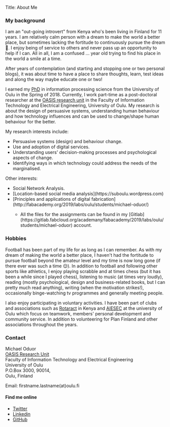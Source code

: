 Title: About Me


<!--![Photograph](../images/MichaelOduor.jpg) -->


### My background

I am an "out-going introvert" from Kenya who's been living in Finland for 11 years. I am relatively calm person with a dream to make the world a better place, but sometimes lacking the fortitude to continuously pursue the dream 🙂. I enjoy being of service to others and  never pass up an opportunity to help if I can. All in all, I am a confused ... year old trying to find his place in the world a smile at a time. 

After years of contemplation (and starting and stopping one or two personal blogs), it was about time to have a place to share thoughts, learn, test ideas and along the way maybe educate one or two! 

I earned my [PhD](http://jultika.oulu.fi/Record/isbn978-952-62-1885-4) in information processing science from the University of Oulu in the Spring of 2018. Currently, I work part-time as a post-doctoral researcher at the [OASIS research unit](https://www.oulu.fi/oasis/) in the Faculty of Information Technology and Electrical Engineering, University of Oulu. My research is about the design of persuasive systems, understanding human behaviour and how technology influences and can be used to change/shape human behaviour for the better. 

My research interests include:
	<ul>
  		<li>Persuasive systems (design) and behaviour change. </li>
  		<li>Use and adoption of digital services. </li>
  		<li>Understanding users' decision-making processes and psychological aspects of change.</li>
  		<li>Identifying ways in which technology could address the needs of the marginalised.</li>
	</ul> 
	 
Other interests:
<ul>
	<li>Social Network Analysis.</li>
	<li>[Location-based social media analysis](https://suboulu.wordpress.com)</li>
	<li>[Principles and applications of digital fabrication](http://fabacademy.org/2019/labs/oulu/students/michael-oduor/)</li>
		<ul><li>All the files for the assignments can be found in my [Gitlab](https://gitlab.fabcloud.org/academany/fabacademy/2019/labs/oulu/students/michael-oduor) account.</li>
		</ul>
</ul>

 
### Hobbies

Football has been part of my life for as long as I can remember. As with my dream of making the world a better place, I haven't had the fortitude to pursue football beyond the amateur level and my time is now long gone (if there ever was such a time 😌). In addition to football and following other sports like athletics, I enjoy playing scrabble and at times chess (but it has been a while since I played chess), listening to music (at times very loudly), reading (mostly psychological, design and business-related books, but I can pretty much read anything), writing (when the motivation strikes!), occasionally binge-watching tv programmes and generally meeting people.

I also enjoy participating in voluntary activities. I have been part of clubs and associations such as [Rotaract](https://en.m.wikipedia.org/wiki/Rotaract) in Kenya and  [AIESEC](https://aiesec.org) at the university of Oulu which focus on teamwork, members' personal development and community service. In addition to volunteering for Plan Finland and other associations throughout the years.

### Contact

Michael Oduor  
[OASIS Research Unit](https://www.oulu.fi/oasis/)  
Faculty of Information Technology and Electrical Engineering  
University of Oulu    
P.O.Box 3000, 90014,    
Oulu, Finland 

Email: firstname.lastname(at)oulu.fi

#### Find me online

<ul class="list-group social">
	<li class="list-group-item"><a href="https://twitter.com/oduorm"><i class="fa fa-twitter-square fa-lg"></i> Twitter</a></li>
    <li class="list-group-item"><a href="https://www.linkedin.com/in/michaeloduor/"><i class="fa fa-linkedin-square fa-lg"></i> Linkedin</a></li>
    <li class="list-group-item"><a href="https://github.com/Modago"><i class="fa fa-github-square fa-lg"></i> GitHub</a></li>
</ul>
    
   
